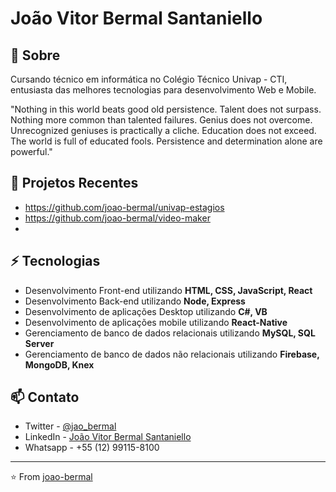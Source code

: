 # João Vitor Bermal Santaniello

## 🧐 Sobre
Cursando técnico em informática no Colégio Técnico Univap - CTI, entusiasta das melhores tecnologias para desenvolvimento Web e Mobile.

"Nothing in this world beats good old persistence. Talent does not surpass. Nothing more common than talented failures. Genius does not overcome. Unrecognized geniuses is practically a cliche. Education does not exceed. The world is full of educated fools. Persistence and determination alone are powerful."

## 🚀 Projetos Recentes

- https://github.com/joao-bermal/univap-estagios
- https://github.com/joao-bermal/video-maker
-

## ⚡ Tecnologias
- Desenvolvimento Front-end utilizando **HTML, CSS, JavaScript, React**
- Desenvolvimento Back-end utilizando **Node, Express**
- Desenvolvimento de aplicações Desktop utilizando **C#, VB**
- Desenvolvimento de aplicações mobile utilizando **React-Native**
- Gerenciamento de banco de dados relacionais utilizando **MySQL, SQL Server**
- Gerenciamento de banco de dados não relacionais utilizando **Firebase, MongoDB, Knex**

## 📫 Contato
- Twitter - [@jao_bermal](https://twitter.com/jao_bermal)
- LinkedIn - [João Vitor Bermal Santaniello](https://www.linkedin.com/in/joão-vitor-bermal-santaniello-709a2a1b2)
- Whatsapp - +55 (12) 99115-8100

---
⭐️ From [joao-bermal](https://github.com/joao-bermal)

<!--
**joao-bermal/joao-bermal** is a ✨ _special_ ✨ repository because its `README.md` (this file) appears on your GitHub profile.

Here are some ideas to get you started:

- 🔭 I’m currently working on ...
- 🌱 I’m currently learning ...
- 👯 I’m looking to collaborate on ...
- 🤔 I’m looking for help with ...
- 💬 Ask me about ...
- 📫 How to reach me: ...
- 😄 Pronouns: ...
- ⚡ Fun fact: ...
-->
